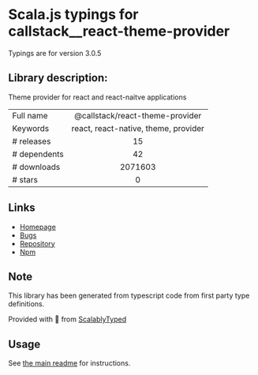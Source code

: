 
# Scala.js typings for callstack__react-theme-provider

Typings are for version 3.0.5

## Library description:
Theme provider for react and react-naitve applications

|                    |                 |
| ------------------ | :-------------: |
| Full name          | @callstack/react-theme-provider |
| Keywords           | react, react-native, theme, provider |
| # releases         | 15 |
| # dependents       | 42 |
| # downloads        | 2071603 |
| # stars            | 0 |

## Links
- [Homepage](https://github.com/callstack/react-theme-provider#readme)
- [Bugs](https://github.com/callstack/react-theme-provider/issues)
- [Repository](https://github.com/callstack/react-theme-provider)
- [Npm](https://www.npmjs.com/package/%40callstack%2Freact-theme-provider)
    


## Note
This library has been generated from typescript code from first party type definitions.

Provided with :purple_heart: from [ScalablyTyped](https://github.com/oyvindberg/ScalablyTyped)

## Usage
See [the main readme](../../readme.md) for instructions.


